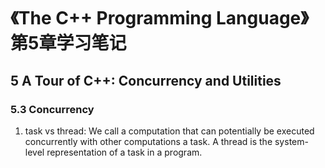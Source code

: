 # 《The C++ Programming Language》第5章学习笔记

## 5 A Tour of C++: Concurrency and Utilities

### 5.3 Concurrency

1. task vs thread: We call a computation that can potentially be executed concurrently with other computations a task. A thread is the system-level representation of a task in a program.
